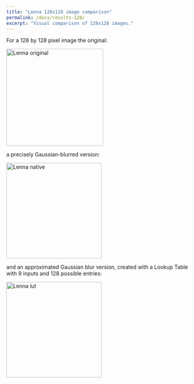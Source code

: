 ```yaml
---
title: "Lenna 128x128 image comparison"
permalink: /docs/results-128/
excerpt: "Visual comparison of 128x128 images."
---
```


For a 128 by 128 pixel image the original:

<img src="/paco-cpu/images/results/lut/lenna/lenna_128x128.png" alt="Lenna original" width="256">

a precisely Gaussian-blurred version:

<img src="/paco-cpu/images/results/lut/lenna/lenna_128x128_native.png" alt="Lenna native" width="252">

and an approximated Gaussian blur version, created with a Lookup Table with 9 inputs and 128 possible entries:

<img src="/paco-cpu/images/results/lut/lenna/lenna_128x128_lut.png" alt="Lenna lut" width="252">
